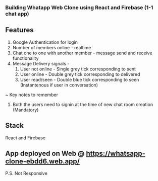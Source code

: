 ### Building Whatapp Web Clone using React and Firebase (1-1 chat app)

## Features
1. Google Authentication for login
2. Number of members online - realtime
3. Chat one to one with another member - message send and receive functionality
4. Message Delivery signals -
   1. User not online - Single grey tick corresponding to sent
   2. User online - Double grey tick corresponding to delivered
   3. User read/seen - Double blue tick corresponding to seen (Instantenous if user in conversation)
   
~ Key notes to remember 
1. Both the users need to signin at the time of new chat room creation (Mandatory)

## Stack 
React and Firebase

## App deployed on Web @ https://whatsapp-clone-ebdd6.web.app/

P.S. Not Responsive